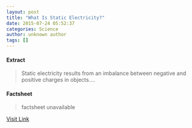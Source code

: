 ```yaml
---
layout: post
title: "What Is Static Electricity?"
date: 2015-07-24 05:52:37
categories: Science
author: unknown author
tags: []
---
```



#### Extract
>Static electricity results from an imbalance between negative and positive charges in objects....

#### Factsheet
>factsheet unavailable

[Visit Link](http://www.livescience.com/51656-static-electricity.html)



